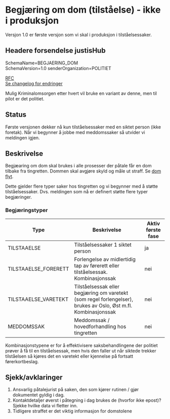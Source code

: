 # Begjæring om dom (tilståelse) - ikke i produksjon
Versjon 1.0 er første versjon som vi skal i produksjon i tilståelsessaker.

## Headere forsendelse justisHub
SchemaName=BEGJAERING_DOM  
SchemaVersion=1.0
senderOrganization=POLITIET

[RFC](../../../rfc/MessageName-header.md)  
[Se changelog for endringer](changelog.md)

Mulig Kriminalomsorgen etter hvert vil bruke en variant av denne, men til pilot er det politiet.

## Status
Første versjonen dekker nå kun tilståelsessaker med en siktet person (ikke foretak). Når vi begynner å jobbe med meddomssaker så utvider vi meldingen igjen.

## Beskrivelse
Begjæaring om dom skal brukes i alle prosesser der påtale får en dom tilbake fra tingretten.
Dommen skal avgjøre skyld og måle ut straff. Se [dom flyt](../readme.md).

Dette gjelder flere typer saker hos tingretten og vi begynner med å støtte tilståelsessaker.
Dvs. meldingen som nå er definert støtte flere typer begjæringer.
### Begjæringstyper 

|Type| Beskrivelse                                                                                                    | Aktiv første fase |
|--|----------------------------------------------------------------------------------------------------------------|-------------------|
| TILSTAAELSE | Tilståelsessaker 1 siktet person                                                                               | ja                |
|TILSTAAELSE_FORERETT| Forlengelse av midlertidig tap av førerett eller tilståelsessak. Kombinasjonssak                               | nei               |
|TILSTAAELSE_VARETEKT| Tilståelsessak eller begjæring om varetekt (som regel forlengelser), brukes av Oslo, Øst m.fl. Kombinasjonssak | nei               |
|MEDDOMSSAK| Meddomssak / hovedforhandling hos tingretten                                                                   | nei|

Kombinasjonstypene er for å effektivisere saksbehandlingene der politiet prøver å få til en tilståelsessak, men hvis den faller ut når siktede trekker tilståelsen så kjøres det en varetekt eller kjennelse på fortsatt førerkortbeslag.
## Sjekk/avklaringer
1. Ansvarlig påtalejurist på saken, den som kjører rutinen / gjør dokumentet gyldig i dag.
2. Kontaktdetaljer øverst i påtegning i dag brukes de (hvorfor ikke epost)? Sjekke hvilke data vi fletter inn.
3. Tidligere straffet er det viktig informasjon for domstolene  

